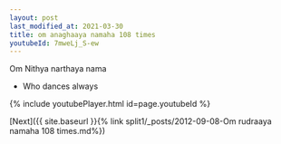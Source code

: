 ```yaml
---
layout: post
last_modified_at: 2021-03-30
title: om anaghaaya namaha 108 times
youtubeId: 7mweLj_S-ew
---
```

 
 
Om Nithya narthaya nama 
 
 -  Who dances always 
 
  
 
  
 
 
 
 
 
 


{% include youtubePlayer.html id=page.youtubeId %}
 
[Next]({{ site.baseurl }}{% link  split1/_posts/2012-09-08-Om rudraaya namaha 108 times.md%})
 
